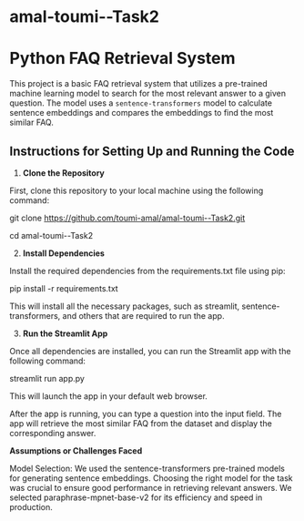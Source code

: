 # amal-toumi--Task2
# Python FAQ Retrieval System

This project is a basic FAQ retrieval system that utilizes a pre-trained machine learning model to search for the most relevant answer to a given question. The model uses a `sentence-transformers` model to calculate sentence embeddings and compares the embeddings to find the most similar FAQ.

## Instructions for Setting Up and Running the Code

1. **Clone the Repository**

First, clone this repository to your local machine using the following command:

   
   git clone https://github.com/toumi-amal/amal-toumi--Task2.git
   
   cd amal-toumi--Task2
   
2. **Install Dependencies**

Install the required dependencies from the requirements.txt file using pip:

  pip install -r requirements.txt
  
This will install all the necessary packages, such as streamlit, sentence-transformers, and others that are required to run the app.

3. **Run the Streamlit App**

Once all dependencies are installed, you can run the Streamlit app with the following command:

streamlit run app.py

This will launch the app in your default web browser.

After the app is running, you can type a question into the input field. The app will retrieve the most similar FAQ from the dataset and display the corresponding answer.

**Assumptions or Challenges Faced**

Model Selection: We used the sentence-transformers pre-trained models for generating sentence embeddings. Choosing the right model for the task was crucial to ensure good performance in retrieving relevant answers. We selected paraphrase-mpnet-base-v2 for its efficiency and speed in production.


